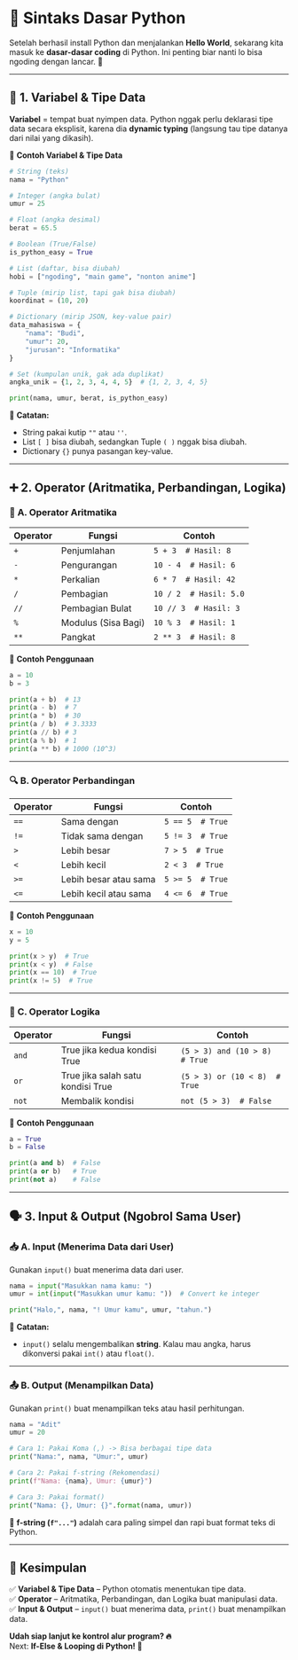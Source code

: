 # 🐍 **Sintaks Dasar Python**  

Setelah berhasil install Python dan menjalankan **Hello World**, sekarang kita masuk ke **dasar-dasar coding** di Python. Ini penting biar nanti lo bisa ngoding dengan lancar. 🚀  

---

## 🎯 **1. Variabel & Tipe Data**  

**Variabel** = tempat buat nyimpen data. Python nggak perlu deklarasi tipe data secara eksplisit, karena dia **dynamic typing** (langsung tau tipe datanya dari nilai yang dikasih).  

🔹 **Contoh Variabel & Tipe Data**  

```python
# String (teks)
nama = "Python"

# Integer (angka bulat)
umur = 25

# Float (angka desimal)
berat = 65.5

# Boolean (True/False)
is_python_easy = True

# List (daftar, bisa diubah)
hobi = ["ngoding", "main game", "nonton anime"]

# Tuple (mirip list, tapi gak bisa diubah)
koordinat = (10, 20)

# Dictionary (mirip JSON, key-value pair)
data_mahasiswa = {
    "nama": "Budi",
    "umur": 20,
    "jurusan": "Informatika"
}

# Set (kumpulan unik, gak ada duplikat)
angka_unik = {1, 2, 3, 4, 4, 5}  # {1, 2, 3, 4, 5}

print(nama, umur, berat, is_python_easy)
```

📌 **Catatan:**  
- String pakai kutip `""` atau `''`.  
- List `[ ]` bisa diubah, sedangkan Tuple `( )` nggak bisa diubah.  
- Dictionary `{}` punya pasangan key-value.  

---

## ➕ **2. Operator (Aritmatika, Perbandingan, Logika)**  

### 🔢 **A. Operator Aritmatika**  

| Operator | Fungsi | Contoh |
|----------|--------|---------|
| `+` | Penjumlahan | `5 + 3  # Hasil: 8` |
| `-` | Pengurangan | `10 - 4  # Hasil: 6` |
| `*` | Perkalian | `6 * 7  # Hasil: 42` |
| `/` | Pembagian | `10 / 2  # Hasil: 5.0` |
| `//` | Pembagian Bulat | `10 // 3  # Hasil: 3` |
| `%` | Modulus (Sisa Bagi) | `10 % 3  # Hasil: 1` |
| `**` | Pangkat | `2 ** 3  # Hasil: 8` |

🔹 **Contoh Penggunaan**  

```python
a = 10
b = 3

print(a + b)  # 13
print(a - b)  # 7
print(a * b)  # 30
print(a / b)  # 3.3333
print(a // b) # 3
print(a % b)  # 1
print(a ** b) # 1000 (10^3)
```

---

### 🔍 **B. Operator Perbandingan**  

| Operator | Fungsi | Contoh |
|----------|--------|---------|
| `==` | Sama dengan | `5 == 5  # True` |
| `!=` | Tidak sama dengan | `5 != 3  # True` |
| `>` | Lebih besar | `7 > 5  # True` |
| `<` | Lebih kecil | `2 < 3  # True` |
| `>=` | Lebih besar atau sama | `5 >= 5  # True` |
| `<=` | Lebih kecil atau sama | `4 <= 6  # True` |

🔹 **Contoh Penggunaan**  

```python
x = 10
y = 5

print(x > y)  # True
print(x < y)  # False
print(x == 10)  # True
print(x != 5)  # True
```

---

### 🤯 **C. Operator Logika**  

| Operator | Fungsi | Contoh |
|----------|--------|---------|
| `and` | True jika kedua kondisi True | `(5 > 3) and (10 > 8)  # True` |
| `or` | True jika salah satu kondisi True | `(5 > 3) or (10 < 8)  # True` |
| `not` | Membalik kondisi | `not (5 > 3)  # False` |

🔹 **Contoh Penggunaan**  

```python
a = True
b = False

print(a and b)  # False
print(a or b)   # True
print(not a)    # False
```

---

## 🗣️ **3. Input & Output (Ngobrol Sama User)**  

### 📥 **A. Input (Menerima Data dari User)**  
Gunakan `input()` buat menerima data dari user.  

```python
nama = input("Masukkan nama kamu: ")
umur = int(input("Masukkan umur kamu: "))  # Convert ke integer

print("Halo,", nama, "! Umur kamu", umur, "tahun.")
```

📌 **Catatan:**  
- `input()` selalu mengembalikan **string**. Kalau mau angka, harus dikonversi pakai `int()` atau `float()`.  

---

### 📤 **B. Output (Menampilkan Data)**  
Gunakan `print()` buat menampilkan teks atau hasil perhitungan.  

```python
nama = "Adit"
umur = 20

# Cara 1: Pakai Koma (,) -> Bisa berbagai tipe data
print("Nama:", nama, "Umur:", umur)

# Cara 2: Pakai f-string (Rekomendasi)
print(f"Nama: {nama}, Umur: {umur}")

# Cara 3: Pakai format()
print("Nama: {}, Umur: {}".format(nama, umur))
```

📌 **f-string (`f"..."`)** adalah cara paling simpel dan rapi buat format teks di Python.  

---

## 🎯 **Kesimpulan**  
✅ **Variabel & Tipe Data** – Python otomatis menentukan tipe data.  
✅ **Operator** – Aritmatika, Perbandingan, dan Logika buat manipulasi data.  
✅ **Input & Output** – `input()` buat menerima data, `print()` buat menampilkan data.  

**Udah siap lanjut ke kontrol alur program? 🔥**  
Next: **If-Else & Looping di Python! 🚀**